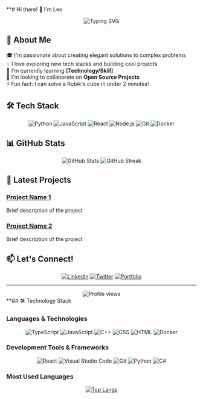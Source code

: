 **# Hi there! 👋 I'm Leo

<div align="center">
  <img src="https://readme-typing-svg.herokuapp.com?font=Fira+Code&pause=1000&width=435&lines=Software+Engineer;Full+Stack+Developer;Always+learning+new+things" alt="Typing SVG" />
</div>

## 🚀 About Me
🎓 I'm passionate about creating elegant solutions to complex problems  
💡 I love exploring new tech stacks and building cool projects  
🌱 I'm currently learning **[Technology/Skill]**  
👯 I'm looking to collaborate on **Open Source Projects**  
⚡ Fun fact: I can solve a Rubik's cube in under 2 minutes!

## 🛠️ Tech Stack
<div align="center">
  
![Python](https://img.shields.io/badge/-Python-FFD43B?style=for-the-badge&logo=python&logoColor=3776AB)
![JavaScript](https://img.shields.io/badge/-JavaScript-F7DF1E?style=for-the-badge&logo=javascript&logoColor=black)
![React](https://img.shields.io/badge/-React-61DAFB?style=for-the-badge&logo=react&logoColor=black)
![Node.js](https://img.shields.io/badge/-Node.js-339933?style=for-the-badge&logo=node.js&logoColor=white)
![Git](https://img.shields.io/badge/-Git-F05032?style=for-the-badge&logo=git&logoColor=white)
![Docker](https://img.shields.io/badge/-Docker-2496ED?style=for-the-badge&logo=docker&logoColor=white)

</div>

## 📊 GitHub Stats
<div align="center">
  <img src="https://github-readme-stats.vercel.app/api?username=LeoPeque&show_icons=true&theme=radical" alt="GitHub Stats" />
  <img src="https://github-readme-streak-stats.herokuapp.com/?user=LeoPeque&theme=radical" alt="GitHub Streak" />
</div>

## 🎯 Latest Projects
### [Project Name 1](link)
Brief description of the project

### [Project Name 2](link)
Brief description of the project

## 📫 Let's Connect!
<div align="center">
  
[![LinkedIn](https://img.shields.io/badge/LinkedIn-0077B5?style=for-the-badge&logo=linkedin&logoColor=white)](your-linkedin-url)
[![Twitter](https://img.shields.io/badge/Twitter-1DA1F2?style=for-the-badge&logo=twitter&logoColor=white)](your-twitter-url)
[![Portfolio](https://img.shields.io/badge/Portfolio-FF5722?style=for-the-badge&logo=google-chrome&logoColor=white)](your-portfolio-url)

</div>

---
<div align="center">
  <img src="https://komarev.com/ghpvc/?username=YOUR_USERNAME&color=blueviolet&style=flat-square" alt="Profile views" />
</div>
**## 🛠️ Technology Stack

### Languages & Technologies
<div align="center">
  
![TypeScript](https://img.shields.io/badge/-TypeScript-3178C6?style=for-the-badge&logo=typescript&logoColor=white) ![JavaScript](https://img.shields.io/badge/-JavaScript-F7DF1E?style=for-the-badge&logo=javascript&logoColor=black) ![C++](https://img.shields.io/badge/-C++-00599C?style=for-the-badge&logo=c%2B%2B&logoColor=white) ![CSS](https://img.shields.io/badge/-CSS-1572B6?style=for-the-badge&logo=css3&logoColor=white) ![HTML](https://img.shields.io/badge/-HTML-E34F26?style=for-the-badge&logo=html5&logoColor=white) ![Docker](https://img.shields.io/badge/-Docker-2496ED?style=for-the-badge&logo=docker&logoColor=white)

</div>

### Development Tools & Frameworks
<div align="center">

![React](https://img.shields.io/badge/-React-61DAFB?style=for-the-badge&logo=react&logoColor=black) ![Visual Studio Code](https://img.shields.io/badge/-VS_Code-007ACC?style=for-the-badge&logo=visual-studio-code&logoColor=white) ![Git](https://img.shields.io/badge/-Git-F05032?style=for-the-badge&logo=git&logoColor=white) ![Python](https://img.shields.io/badge/-Python-3776AB?style=for-the-badge&logo=python&logoColor=white) ![C#](https://img.shields.io/badge/-C%23-239120?style=for-the-badge&logo=c-sharp&logoColor=white)

</div>

### Most Used Languages
<div align="center">
  
[![Top Langs](https://github-readme-stats.vercel.app/api/top-langs/?username=LeoPeque&layout=compact&theme=radical)](https://github.com/anuraghazra/github-readme-stats)

</div>
